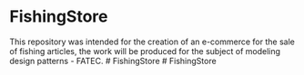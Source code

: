 # FishingStore
This repository was intended for the creation of an e-commerce for the sale of fishing articles, the work will be produced for the subject of modeling design patterns - FATEC.
#   F i s h i n g S t o r e  
 #   F i s h i n g S t o r e  
 